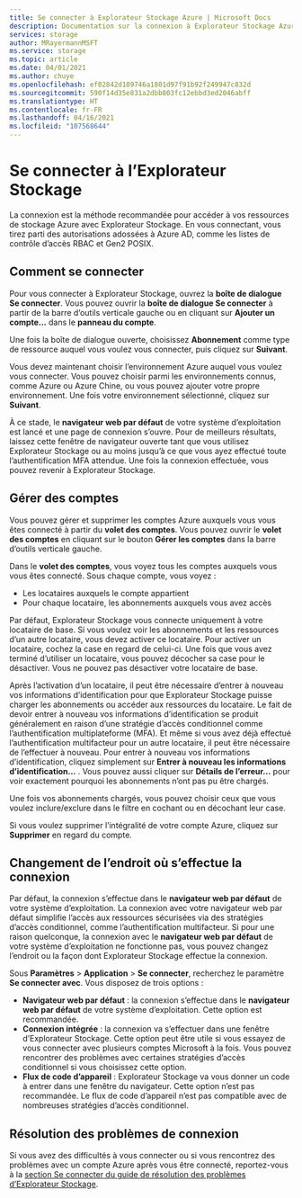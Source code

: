 ```yaml
---
title: Se connecter à Explorateur Stockage Azure | Microsoft Docs
description: Documentation sur la connexion à Explorateur Stockage Azure
services: storage
author: MRayermannMSFT
ms.service: storage
ms.topic: article
ms.date: 04/01/2021
ms.author: chuye
ms.openlocfilehash: ef02842d189746a1801d97f91b92f249947c832d
ms.sourcegitcommit: 590f14d35e831a2dbb803fc12ebbd3ed2046abff
ms.translationtype: HT
ms.contentlocale: fr-FR
ms.lasthandoff: 04/16/2021
ms.locfileid: "107568644"
---
```

# <a name="sign-in-to-storage-explorer"></a>Se connecter à l’Explorateur Stockage

La connexion est la méthode recommandée pour accéder à vos ressources de stockage Azure avec Explorateur Stockage. En vous connectant, vous tirez parti des autorisations adossées à Azure AD, comme les listes de contrôle d’accès RBAC et Gen2 POSIX. 

## <a name="how-to-sign-in"></a>Comment se connecter

Pour vous connecter à Explorateur Stockage, ouvrez la **boîte de dialogue Se connecter**. Vous pouvez ouvrir la **boîte de dialogue Se connecter** à partir de la barre d’outils verticale gauche ou en cliquant sur **Ajouter un compte...** dans le **panneau du compte**.

Une fois la boîte de dialogue ouverte, choisissez **Abonnement** comme type de ressource auquel vous voulez vous connecter, puis cliquez sur **Suivant**.

Vous devez maintenant choisir l’environnement Azure auquel vous voulez vous connecter. Vous pouvez choisir parmi les environnements connus, comme Azure ou Azure Chine, ou vous pouvez ajouter votre propre environnement. Une fois votre environnement sélectionné, cliquez sur **Suivant**.

À ce stade, le **navigateur web par défaut** de votre système d’exploitation est lancé et une page de connexion s’ouvre. Pour de meilleurs résultats, laissez cette fenêtre de navigateur ouverte tant que vous utilisez Explorateur Stockage ou au moins jusqu’à ce que vous ayez effectué toute l’authentification MFA attendue. Une fois la connexion effectuée, vous pouvez revenir à Explorateur Stockage.

## <a name="managing-accounts"></a>Gérer des comptes

Vous pouvez gérer et supprimer les comptes Azure auxquels vous vous êtes connecté à partir du **volet des comptes**. Vous pouvez ouvrir le **volet des comptes** en cliquant sur le bouton **Gérer les comptes** dans la barre d’outils verticale gauche.

Dans le **volet des comptes**, vous voyez tous les comptes auxquels vous vous êtes connecté. Sous chaque compte, vous voyez :
- Les locataires auxquels le compte appartient
- Pour chaque locataire, les abonnements auxquels vous avez accès

Par défaut, Explorateur Stockage vous connecte uniquement à votre locataire de base. Si vous voulez voir les abonnements et les ressources d’un autre locataire, vous devez activer ce locataire. Pour activer un locataire, cochez la case en regard de celui-ci. Une fois que vous avez terminé d’utiliser un locataire, vous pouvez décocher sa case pour le désactiver. Vous ne pouvez pas désactiver votre locataire de base.

Après l’activation d’un locataire, il peut être nécessaire d’entrer à nouveau vos informations d’identification pour que Explorateur Stockage puisse charger les abonnements ou accéder aux ressources du locataire. Le fait de devoir entrer à nouveau vos informations d’identification se produit généralement en raison d’une stratégie d’accès conditionnel comme l’authentification multiplateforme (MFA). Et même si vous avez déjà effectué l’authentification multifacteur pour un autre locataire, il peut être nécessaire de l’effectuer à nouveau. Pour entrer à nouveau vos informations d’identification, cliquez simplement sur **Entrer à nouveau les informations d’identification...** . Vous pouvez aussi cliquer sur **Détails de l’erreur...** pour voir exactement pourquoi les abonnements n’ont pas pu être chargés.

Une fois vos abonnements chargés, vous pouvez choisir ceux que vous voulez inclure/exclure dans le filtre en cochant ou en décochant leur case.

Si vous voulez supprimer l’intégralité de votre compte Azure, cliquez sur **Supprimer** en regard du compte.

## <a name="changing-where-sign-in-happens"></a>Changement de l’endroit où s’effectue la connexion

Par défaut, la connexion s’effectue dans le **navigateur web par défaut** de votre système d’exploitation. La connexion avec votre navigateur web par défaut simplifie l’accès aux ressources sécurisées via des stratégies d’accès conditionnel, comme l’authentification multifacteur. Si pour une raison quelconque, la connexion avec le **navigateur web par défaut** de votre système d’exploitation ne fonctionne pas, vous pouvez changez l’endroit ou la façon dont Explorateur Stockage effectue la connexion.

Sous **Paramètres** > **Application** > **Se connecter**, recherchez le paramètre **Se connecter avec**. Vous disposez de trois options :
- **Navigateur web par défaut** : la connexion s’effectue dans le **navigateur web par défaut** de votre système d’exploitation. Cette option est recommandée.
- **Connexion intégrée** : la connexion va s’effectuer dans une fenêtre d’Explorateur Stockage. Cette option peut être utile si vous essayez de vous connecter avec plusieurs comptes Microsoft à la fois. Vous pouvez rencontrer des problèmes avec certaines stratégies d’accès conditionnel si vous choisissez cette option.
- **Flux de code d’appareil** : Explorateur Stockage va vous donner un code à entrer dans une fenêtre du navigateur. Cette option n’est pas recommandée. Le flux de code d’appareil n’est pas compatible avec de nombreuses stratégies d’accès conditionnel.

## <a name="troubleshooting-sign-in-issues"></a>Résolution des problèmes de connexion

Si vous avez des difficultés à vous connecter ou si vous rencontrez des problèmes avec un compte Azure après vous être connecté, reportez-vous à la [section Se connecter du guide de résolution des problèmes d’Explorateur Stockage](./storage-explorer-troubleshooting.md#sign-in-issues).
